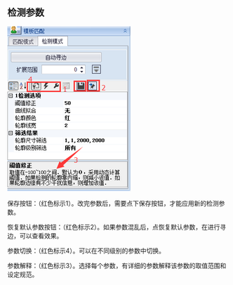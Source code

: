 ## 检测参数



![](/assets/import.png)

保存按钮：（红色标示1）。改完参数后，需要点下保存按钮，才能应用新的检测参数。

恢复默认参数按钮：（红色标示2）。如果参数混乱后，点恢复默认参数，在进行寻边，可以查看效果。

参数切换：（红色标示4）。可以在不同级别的参数中切换。

参数解释：（红色标示3）。选择每个参数，有详细的参数解释该参数的取值范围和设定规范。

